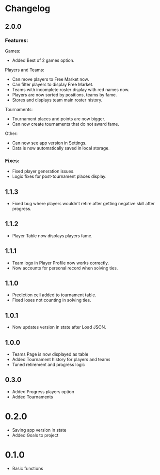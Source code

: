 # Changelog

## 2.0.0

### Features:

Games:

* Added Best of 2 games option.

Players and Teams:

* Can move players to Free Market now.
* Can filter players to display Free Market.
* Teams with incomplete roster display with red names now.
* Players are now sorted by positions, teams by fame.
* Stores and displays team main roster history.

Tournaments:

* Tournament places and points are now bigger.
* Can now create tournaments that do not award fame.

Other:

* Can now see app version in Settings.
* Data is now automatically saved in local storage.

### Fixes:

* Fixed player generation issues.
* Logic fixes for post-tournament places display.

## 1.1.3

* Fixed bug where players wouldn't retire after getting negative skill after progress.

## 1.1.2

* Player Table now displays players fame.

## 1.1.1

* Team logo in Player Profile now works correctly.
* Now accounts for personal record when solving ties.

## 1.1.0

* Prediction cell added to tournament table.
* Fixed loses not counting in solving ties.

## 1.0.1

* Now updates version in state after Load JSON.

## 1.0.0

* Teams Page is now displayed as table
* Added Tournament history for players and teams
* Tuned retirement and progress logic

## 0.3.0

* Added Progress players option
* Added Tournaments

# 0.2.0

* Saving app version in state
* Added Goals to project

# 0.1.0

* Basic functions
